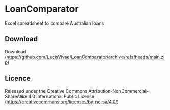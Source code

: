 # LoanComparator
Excel spreadsheet to compare Australian loans
## Download 
Download (https://github.com/LucisVivae/LoanComparator/archive/refs/heads/main.zip)
## Licence
Released under the Creative Commons Attribution-NonCommercial-ShareAlike 4.0 International Public License (https://creativecommons.org/licenses/by-nc-sa/4.0/) 
